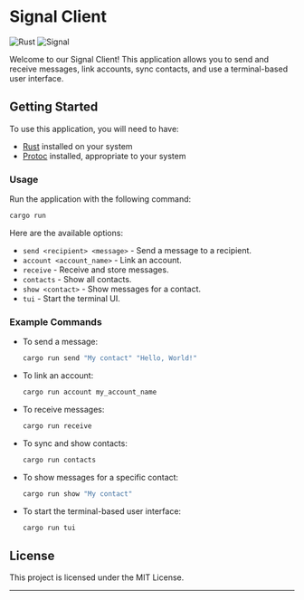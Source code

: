 # Signal Client
![Rust](https://img.shields.io/badge/rust-%23000000.svg?style=for-the-badge&logo=rust&logoColor=white)
![Signal](https://img.shields.io/badge/Signal-%23039BE5.svg?style=for-the-badge&logo=Signal&logoColor=white)

Welcome to our Signal Client! This application allows you to send and receive messages, link accounts, sync contacts, and use a terminal-based user interface.

## Getting Started

To use this application, you will need to have:
- [Rust](https://www.rust-lang.org/) installed on your system
- [Protoc](https://github.com/protocolbuffers/protobuf/releases/tag/v27.0-rc2) installed, appropriate to your system

### Usage

Run the application with the following command:

```bash
cargo run
```

Here are the available options:

- `send <recipient> <message>` - Send a message to a recipient.
- `account <account_name>` - Link an account.
- `receive` - Receive and store messages.
- `contacts` - Show all contacts.
- `show <contact>` - Show messages for a contact.
- `tui` - Start the terminal UI.

### Example Commands

- To send a message:

    ```bash
    cargo run send "My contact" "Hello, World!"
    ```

- To link an account:

    ```bash
    cargo run account my_account_name
    ```

- To receive messages:

    ```bash
    cargo run receive
    ```

- To sync and show contacts:

    ```bash
    cargo run contacts
    ```

- To show messages for a specific contact:

    ```bash
    cargo run show "My contact"
    ```

- To start the terminal-based user interface:

    ```bash
    cargo run tui
    ```
  
## License

This project is licensed under the MIT License.

---
